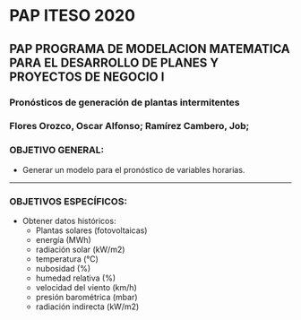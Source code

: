 # PAP ITESO 2020
## PAP PROGRAMA DE MODELACION MATEMATICA PARA EL DESARROLLO DE PLANES Y PROYECTOS DE NEGOCIO I
### Pronósticos de generación de plantas intermitentes
### Flores Orozco, Oscar Alfonso; Ramírez Cambero, Job; 

### OBJETIVO GENERAL: 

* Generar un modelo para el pronóstico de variables horarias.

***

### OBJETIVOS ESPECÍFICOS:

* Obtener datos históricos:
  * Plantas solares (fotovoltaicas)
  * energía (MWh)
  * radiación solar (kW/m2)
  * temperatura (°C)
  * nubosidad (%)
  * humedad relativa (%)
  * velocidad del viento (km/h)
  * presión barométrica (mbar)
  * radiación indirecta (kW/m2)
